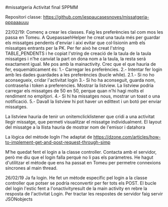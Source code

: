 #missatgeria
Activitat final SPPMM

Repositori classe: https://github.com/iespaucasesnoves/missatgeria-pppaaauuu

22/02/19:
Començ a crear les classes. Faig les preferències tal com mos les passa en Tomeu. A QuepassaehHelper he creat una taula més per guardar els missatges pendents d'enviar i així evitar que col·lisionin amb els missatges entrants per la PK. Per fer això he creat l'string TABLE_PENDENTS i he copiat l'string de creació de la taula de la taula missatges i n'he canviat la part on dona nom a la taula, la resta será exactament igual. 
Me pos amb la mainactivity. Crec que el que hauria de fer, esquemàticament és:
1.- Carregar les preferències.
2.- Intentar fer login amb les dades guardades a les preferències (bucle while). 
 2.1.- Si no ho aconsegueix, cridar l'activitat login
3.- Si ho ha aconseguit, guarda nom, contraseña i token a preferencies. Mostrar la listview. La listview podria carregar els missatges de 50 en 50, perque quan n'hi hagi molts el rendiment no empitjori.
4.- Si hi ha missatges nous, mostrar un toast o una notificació.
5.- Davall la listview hi pot haver un edittext i un botó per enviar missatges. 

La listview hauria de tenir un onitemclicklistener que cridi a una activitat llegir missatge, que permeti visualitzar el missatge individualment. 
El layout del missatge a la llista hauria de mostrar nom de l'emisor i datahora

La lògica del mètode logIn l'he adaptat de https://dzone.com/articles/how-to-implement-get-and-post-request-through-simp

M'he quedat fent el login a la classe controller. Contacta amb el servidor, però me diu que el login falla perquè no li pas els paràmetres.
He hagut d'utilitzar el mètode que ens ha passat en Tomeu per permetre connexions síncrones al main thread. 


26/02/19
Ja fa login. He fet un mètode específic pel login a la classe controller que potser se podría reconvertir per fer tots els POST.
El bucle del login l'estic fent a l'onactivityresult de la main activity en rebre la resposta de l'activitat Login.
Per tractar les respostes de servidor faig servir JSONobjects